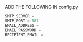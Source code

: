 ADD THE FOLLOWING IN config.py

```python
SMTP_SERVER =  
SMTP_PORT = 587
EMAIL_ADDRESS = 
EMAIL_PASSWORD = 
RECIPIENT_EMAIL = 

```